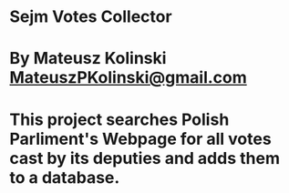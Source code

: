 # Sejm Votes Collector
# By Mateusz Kolinski MateuszPKolinski@gmail.com

# This project searches Polish Parliment's Webpage for all votes cast by its deputies and adds them to a database.
